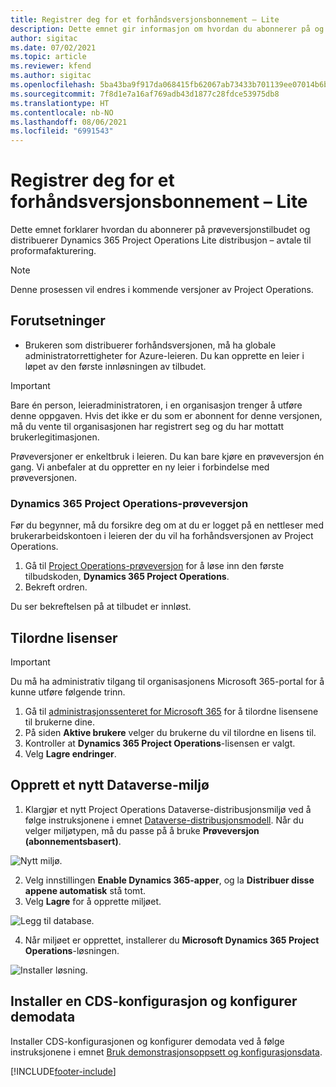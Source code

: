 ```yaml
---
title: Registrer deg for et forhåndsversjonsbonnement – Lite
description: Dette emnet gir informasjon om hvordan du abonnerer på og distribuerer Lite-distribusjon i Project Operations – avtale til proformafakturering.
author: sigitac
ms.date: 07/02/2021
ms.topic: article
ms.reviewer: kfend
ms.author: sigitac
ms.openlocfilehash: 5ba43ba9f917da068415fb62067ab73433b701139ee07014b6bd8c02612008ce
ms.sourcegitcommit: 7f8d1e7a16af769adb43d1877c28fdce53975db8
ms.translationtype: HT
ms.contentlocale: nb-NO
ms.lasthandoff: 08/06/2021
ms.locfileid: "6991543"
---
```

# <a name="sign-up-for-a-preview-subscription---lite"></a>Registrer deg for et forhåndsversjonsbonnement – Lite 

Dette emnet forklarer hvordan du abonnerer på prøveversjonstilbudet og distribuerer Dynamics 365 Project Operations Lite distribusjon – avtale til proformafakturering.

> [!NOTE]
> Denne prosessen vil endres i kommende versjoner av Project Operations.

## <a name="prerequisites"></a>Forutsetninger
- Brukeren som distribuerer forhåndsversjonen, må ha globale administratorrettigheter for Azure-leieren. Du kan opprette en leier i løpet av den første innløsningen av tilbudet.

> [!IMPORTANT]
> Bare én person, leieradministratoren, i en organisasjon trenger å utføre denne oppgaven. Hvis det ikke er du som er abonnent for denne versjonen, må du vente til organisasjonen har registrert seg og du har mottatt brukerlegitimasjonen.
> 
> Prøveversjoner er enkeltbruk i leieren. Du kan bare kjøre en prøveversjon én gang. Vi anbefaler at du oppretter en ny leier i forbindelse med prøveversjonen.

### <a name="dynamics-365-project-operations-trial"></a>Dynamics 365 Project Operations-prøveversjon 

Før du begynner, må du forsikre deg om at du er logget på en nettleser med brukerarbeidskontoen i leieren der du vil ha forhåndsversjonen av Project Operations.

1. Gå til [Project Operations-prøveversjon](https://aka.ms/try-po) for å løse inn den første tilbudskoden, **Dynamics 365 Project Operations**.
2. Bekreft ordren.

  Du ser bekreftelsen på at tilbudet er innløst.

## <a name="assign-licenses"></a>Tilordne lisenser

> [!IMPORTANT]
> Du må ha administrativ tilgang til organisasjonens Microsoft 365-portal for å kunne utføre følgende trinn.


1. Gå til [administrasjonssenteret for Microsoft 365](https://portal.office.com/) for å tilordne lisensene til brukerne dine.
2. På siden **Aktive brukere** velger du brukerne du vil tilordne en lisens til.
3. Kontroller at **Dynamics 365 Project Operations**-lisensen er valgt. 
4. Velg **Lagre endringer**.

## <a name="create-a-new-dataverse-environment"></a>Opprett et nytt Dataverse-miljø

1. Klargjør et nytt Project Operations Dataverse-distribusjonsmiljø ved å følge instruksjonene i emnet [Dataverse-distribusjonsmodell](lite-deployment.md). Når du velger miljøtypen, må du passe på å bruke **Prøveversjon (abonnementsbasert)**.

  ![Nytt miljø.](./media/19CreateEnvironment.png)

2. Velg innstillingen **Enable Dynamics 365-apper**, og la **Distribuer disse appene automatisk** stå tomt.  
3. Velg **Lagre** for å opprette miljøet.

  ![Legg til database.](./media/20CreateEnvironment1.png)

4. Når miljøet er opprettet, installerer du **Microsoft Dynamics 365 Project Operations**-løsningen. 

![Installer løsning.](./media/21InstallSolution.png)

## <a name="install-a-cds-configuration-and-setup-demo-data"></a>Installer en CDS-konfigurasjon og konfigurer demodata

Installer CDS-konfigurasjonen og konfigurer demodata ved å følge instruksjonene i emnet [Bruk demonstrasjonsoppsett og konfigurasjonsdata](lite-apply-demo-setup-config-data.md).


[!INCLUDE[footer-include](../includes/footer-banner.md)]
